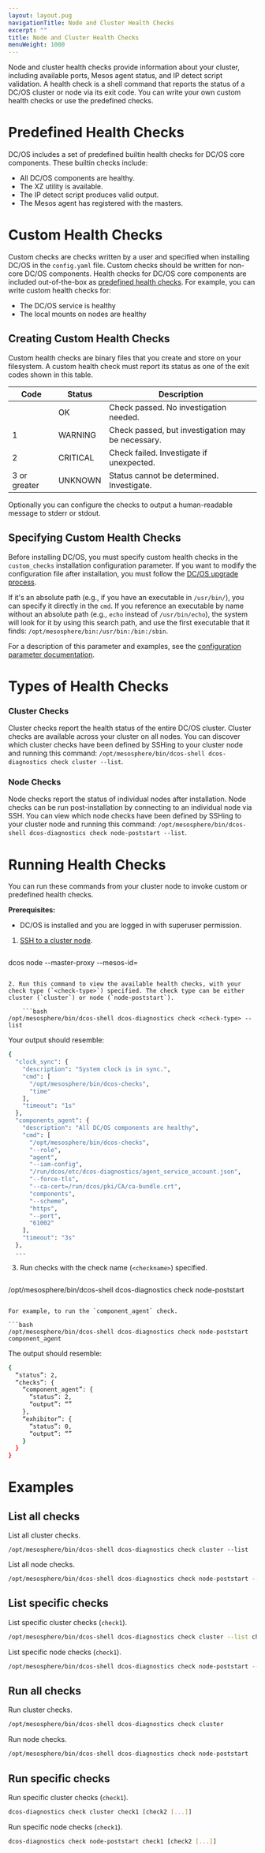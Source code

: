 ```yaml
---
layout: layout.pug
navigationTitle: Node and Cluster Health Checks
excerpt: ""
title: Node and Cluster Health Checks
menuWeight: 1000
---
```

Node and cluster health checks provide information about your cluster, including available ports, Mesos agent status, and IP detect script validation. A health check is a shell command that reports the status of a DC/OS cluster or node via its exit code. You can write your own custom health checks or use the predefined checks.

# Predefined Health Checks

DC/OS includes a set of predefined builtin health checks for DC/OS core components. These builtin checks include:

- All DC/OS components are healthy.
- The XZ utility is available.
- The IP detect script produces valid output.
- The Mesos agent has registered with the masters.

# Custom Health Checks

Custom checks are checks written by a user and specified when installing DC/OS in the `config.yaml` file. Custom checks should be written for non-core DC/OS components. Health checks for DC/OS core components are included out-of-the-box as [predefined health checks](#predefined-health-checks). For example, you can write custom health checks for:

- The DC/OS service is healthy
- The local mounts on nodes are healthy 

## Creating Custom Health Checks

Custom health checks are binary files that you create and store on your filesystem. A custom health check must report its status as one of the exit codes shown in this table.

| Code         | Status   | Description                                       |
| ------------ | -------- | ------------------------------------------------- |
|              | OK       | Check passed. No investigation needed.            |
| 1            | WARNING  | Check passed, but investigation may be necessary. |
| 2            | CRITICAL | Check failed. Investigate if unexpected.          |
| 3 or greater | UNKNOWN  | Status cannot be determined. Investigate.         |

Optionally you can configure the checks to output a human-readable message to stderr or stdout.

## Specifying Custom Health Checks

Before installing DC/OS, you must specify custom health checks in the `custom_checks` installation configuration parameter. If you want to modify the configuration file after installation, you must follow the [DC/OS upgrade process](/1.10/installing/oss/upgrading/).

If it's an absolute path (e.g., if you have an executable in `/usr/bin/`), you can specify it directly in the `cmd`. If you reference an executable by name without an absolute path (e.g., `echo` instead of `/usr/bin/echo`), the system will look for it by using this search path, and use the first executable that it finds: `/opt/mesosphere/bin:/usr/bin:/bin:/sbin`.

For a description of this parameter and examples, see the [configuration parameter documentation](/1.10/installing/oss/custom/configuration/configuration-parameters/#custom-checks).

# Types of Health Checks

### Cluster Checks

Cluster checks report the health status of the entire DC/OS cluster. Cluster checks are available across your cluster on all nodes. You can discover which cluster checks have been defined by SSHing to your cluster node and running this command: `/opt/mesosphere/bin/dcos-shell dcos-diagnostics check cluster --list`.

### Node Checks

Node checks report the status of individual nodes after installation. Node checks can be run post-installation by connecting to an individual node via SSH. You can view which node checks have been defined by SSHing to your cluster node and running this command: `/opt/mesosphere/bin/dcos-shell dcos-diagnostics check node-poststart --list`.

# Running Health Checks

You can run these commands from your cluster node to invoke custom or predefined health checks.

**Prerequisites:**

- DC/OS is installed and you are logged in with superuser permission.

1. [SSH to a cluster node](/1.10/administering-clusters/sshcluster/).
    
    ```bash
dcos node --master-proxy --mesos-id=<agent-node-id>
```

2. Run this command to view the available health checks, with your check type (`<check-type>`) specified. The check type can be either cluster (`cluster`) or node (`node-poststart`).
    
    ```bash
/opt/mesosphere/bin/dcos-shell dcos-diagnostics check <check-type> --list
```

Your output should resemble:

```bash
{
  "clock_sync": {
    "description": "System clock is in sync.",
    "cmd": [
      "/opt/mesosphere/bin/dcos-checks",
      "time"
    ],
    "timeout": "1s"
  },
  "components_agent": {
    "description": "All DC/OS components are healthy",
    "cmd": [
      "/opt/mesosphere/bin/dcos-checks",
      "--role",
      "agent",
      "--iam-config",
      "/run/dcos/etc/dcos-diagnostics/agent_service_account.json",
      "--force-tls",
      "--ca-cert=/run/dcos/pki/CA/ca-bundle.crt",
      "components",
      "--scheme",
      "https",
      "--port",
      "61002"
    ],
    "timeout": "3s"
  },
  ...
```

3. Run checks with the check name (`<checkname>`) specified.
    
    ```bash
/opt/mesosphere/bin/dcos-shell dcos-diagnostics check node-poststart <checkname>
```

For example, to run the `component_agent` check.

```bash
/opt/mesosphere/bin/dcos-shell dcos-diagnostics check node-poststart component_agent
```

The output should resemble:

```bash
{
  “status”: 2,
  “checks”: {
    “component_agent”: {
      “status”: 2,
      “output”: “”
    },
    “exhibitor”: {
      “status”: 0,
      “output”: “”
    }
  }
}
```

# Examples

## List all checks

List all cluster checks.

    /opt/mesosphere/bin/dcos-shell dcos-diagnostics check cluster --list
    

List all node checks.

```bash
/opt/mesosphere/bin/dcos-shell dcos-diagnostics check node-poststart --list
```

## List specific checks

List specific cluster checks (`check1`).

```bash
/opt/mesosphere/bin/dcos-shell dcos-diagnostics check cluster --list check1 [check2 [...]]
```

List specific node checks (`check1`).

```bash
/opt/mesosphere/bin/dcos-shell dcos-diagnostics check node-poststart --list check1 [check2 [...]]
```

## Run all checks

Run cluster checks.

```bash
/opt/mesosphere/bin/dcos-shell dcos-diagnostics check cluster
```

Run node checks.

```bash
/opt/mesosphere/bin/dcos-shell dcos-diagnostics check node-poststart
```

## Run specific checks

Run specific cluster checks (`check1`).

```bash
dcos-diagnostics check cluster check1 [check2 [...]]
```

Run specific node checks (`check1`).

```bash
dcos-diagnostics check node-poststart check1 [check2 [...]]
```
